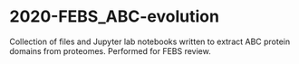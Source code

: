 # 2020-FEBS_ABC-evolution
Collection of files and Jupyter lab notebooks written to extract ABC protein domains from proteomes. Performed for FEBS review.
